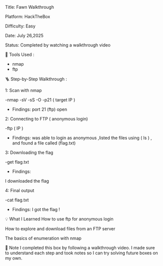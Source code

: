 Title: Fawn Walkthrough

Platform: HackTheBox

Difficulty: Easy

Date: July 26,2025

Status: Completed by watching a walkthrough video



🧰 Tools Used :
* nmap
* ftp
 

🪜 Step-by-Step Walkthrough :

1: Scan with nmap 

 -nmap -sV -sS -O -p21 ( target IP ) 

* Findings: 
port 21 (ftp) open



2: Connecting to FTP ( anonymous login) 

-ftp ( IP ) 

* Findings: 
was able to login as anonymous ,listed the files using ( ls ) , and found a file called (flag.txt)



3: Downloading the flag 

-get flag.txt

* Findings:

I downloaded the flag



4: Final output 

-cat flag.txt

* Findings:
I got the flag ! 


💡 What I Learned
How to use ftp for anonymous login

How to explore and download files from an FTP server

The basics of enumeration with nmap


🧠 Note
I completed this box by following a walkthrough video.
I made sure to understand each step and took notes so I can try solving future boxes on my own.




